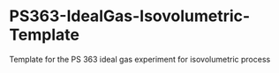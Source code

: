 # PS363-IdealGas-Isovolumetric-Template
Template for the PS 363 ideal gas experiment for isovolumetric process

